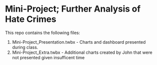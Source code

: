# Mini-Project; Further Analysis of Hate Crimes

This repo contains the following files:
1. Mini-Project_Presentation.twbx - Charts and dashboard presented during class.
2. Mini-Project_Extra.twbx - Additional charts created by John that were not presented given insufficent time
